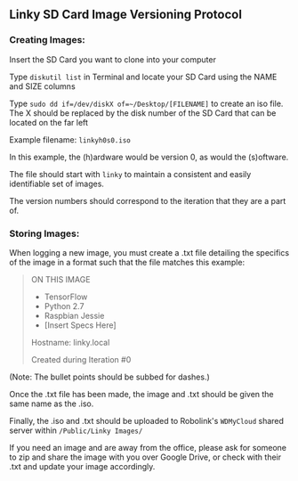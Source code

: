 
## Linky SD Card Image Versioning Protocol
### Creating Images:

Insert the SD Card you want to clone into your computer

Type `diskutil list` in Terminal and locate your SD Card using the NAME and SIZE columns

Type `sudo dd if=/dev/diskX of=~/Desktop/[FILENAME]` to create an iso file. The X should be replaced by the disk number of the SD Card that can be located on the far left

Example filename: `linkyh0s0.iso`

In this example, the (h)ardware would be version 0, as would the (s)oftware.

The file should start with `linky` to maintain a consistent and easily identifiable set of images.

The version numbers should correspond to the iteration that they are a part of.

### Storing Images:

When logging a new image, you must create a .txt file detailing the specifics of the image in a format such that the file matches this example:
>ON THIS IMAGE
>- TensorFlow
>- Python 2.7
>- Raspbian Jessie
>- [Insert Specs Here]
>
>Hostname: linky.local
>
>Created during Iteration #0

(Note: The bullet points should be subbed for dashes.)

Once the .txt file has been made, the image and .txt should be given the same name as the .iso.

Finally, the .iso and .txt should be uploaded to Robolink's `WDMyCloud` shared server within `/Public/Linky Images/`

If you need an image and are away from the office, please ask for someone to zip and share the image with you over Google Drive, or check with their .txt and update your image accordingly.
